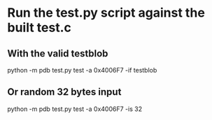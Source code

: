 # Run the test.py script against the built test.c

## With the valid testblob
python -m pdb test.py test -a 0x4006F7 -if testblob

## Or random 32 bytes input
python -m pdb test.py test -a 0x4006F7 -is 32
